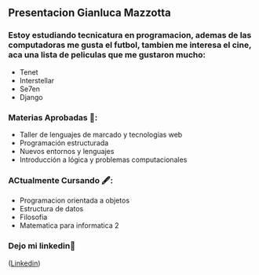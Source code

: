 ## Presentacion Gianluca Mazzotta

### Estoy estudiando tecnicatura en programacion, ademas de las computadoras me gusta el futbol, tambien me interesa el cine, aca una lista de peliculas que me gustaron mucho:

- Tenet
- Interstellar
- Se7en
- Django


### Materias Aprobadas 📖:
- Taller de lenguajes de marcado y tecnologías web 
- Programación estructurada
- Nuevos entornos y lenguajes
- Introducción a lógica y problemas computacionales 

### ACtualmente Cursando 🖋:
- Programacion orientada a objetos
- Estructura de datos
- Filosofia
- Matematica para informatica 2



### Dejo mi linkedin👀
([Linkedin](https://www.linkedin.com/in/gianluca-mazzotta-5b79b1260/?originalSubdomain=ar))
